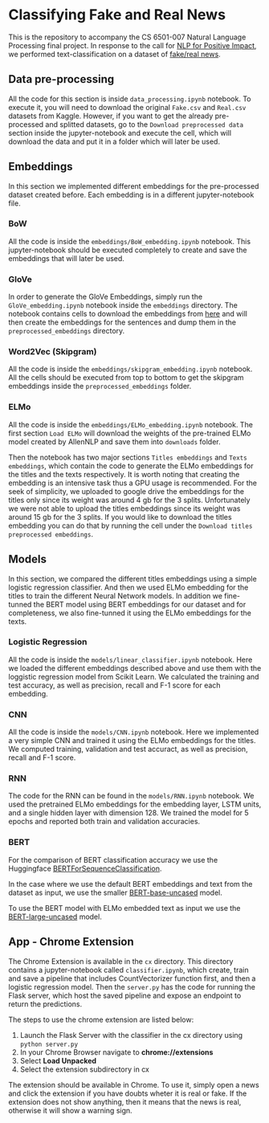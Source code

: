 
# Classifying Fake and Real News
This is the repository to accompany the CS 6501-007 Natural Language Processing final project. In response to the call for [NLP for Positive Impact](https://sites.google.com/view/nlp4positiveimpact2021), we performed text-classification on a dataset of [fake/real news](https://www.kaggle.com/clmentbisaillon/fake-and-real-news-dataset).

## Data pre-processing
All the code for this section is inside `data_processing.ipynb` notebook. To execute it, you will need to download the original `Fake.csv` and `Real.csv` datasets from Kaggle. However, if you want to get the already pre-processed and splitted datasets, go to the `Download preprocessed data` section inside the jupyter-notebook and execute the cell, which will download the data and put it in a folder which will later be used.
## Embeddings
In this section we implemented different embeddings for the pre-processed dataset created before. Each embedding is in a different jupyter-notebook file.
### BoW
All the code is inside the `embeddings/BoW_embedding.ipynb` notebook. This jupyter-notebook should be executed completely to create and save the embeddings that will later be used.
### GloVe
In order to generate the GloVe Embeddings, simply run the `GloVe_embedding.ipynb` notebook inside the `embeddings` directory. The notebook contains cells to download the embeddings from [here](http://nlp.stanford.edu/data/glove.840B.300d.zip) and will then create the embeddings for the sentences and dump them in the `preprocessed_embeddings` directory.

### Word2Vec (Skipgram)
All the code is inside the `embeddings/skipgram_embedding.ipynb` notebook. All the cells should be executed from top to bottom to get the skipgram embeddings inside the `preprocessed_embeddings` folder.
### ELMo
All the code is inside the `embeddings/ELMo_embedding.ipynb` notebook. The first section `Load ELMo` will download the weights of the pre-trained ELMo model created by AllenNLP and save them into `downloads` folder.

Then the notebook has two major sections `Titles embeddings` and `Texts embeddings`, which contain the code to generate the ELMo embeddings for the titles and the texts respectively. It is worth noting that creating the embedding is an intensive task thus a GPU usage is recommended. For the seek of simplicity, we uploaded to google drive the embeddings for the titles only since its weight was around 4 gb for the 3 splits. Unfortunately we were not able to upload the titles embeddings since its weight was around 15 gb for the 3 splits. If you would like to download the titles embedding you can do that by running the cell under the `Download titles preprocessed embeddings`.
## Models
In this section, we compared the different titles embeddings using a simple logistic regression classifier. And then we used ELMo embedding for the titles to train the different Neural Network models. In addition we fine-tunned the BERT model using BERT embeddings for our dataset and for completeness, we also fine-tunned it using the ELMo embeddings for the texts.
### Logistic Regression
All the code is inside the `models/linear_classifier.ipynb` notebook. Here we loaded the different embeddings described above and use them with the loggistic regression model from Scikit Learn. We calculated the training and test accuracy, as well as precision, recall and F-1 score for each embedding.
### CNN
All the code is inside the `models/CNN.ipynb` notebook. Here we implemented a very simple CNN and trained it using the ELMo embeddings for the titles. We computed training, validation and test accuract, as well as precision, recall and F-1 score.
### RNN
The code for the RNN can be found in the `models/RNN.ipynb` notebook. We used the pretrained ELMo embeddings for the embedding layer, LSTM units, and a single hidden layer with dimension 128. We trained the model for 5 epochs and reported both train and validation accuracies. 
### BERT
For the comparison of BERT classification accuracy we use the Huggingface [BERTForSequenceClassification](https://huggingface.co/transformers/model_doc/bert.html#bertforsequenceclassification). 

In the case where we use the default BERT embeddings and text from the dataset as input, we use the smaller [BERT-base-uncased](https://huggingface.co/bert-base-uncased) model.  

To use the BERT model with ELMo embedded text as input we use the [BERT-large-uncased](https://huggingface.co/bert-large-uncased) model.


## App - Chrome Extension
The Chrome Extension is available in the `cx` directory. This directory contains a jupyter-notebook called `classifier.ipynb`, which create, train and save a pipeline that includes CountVectorizer function first, and then a logistic regression model. Then the `server.py` has the code for running the Flask server, which host the saved pipeline and expose an endpoint to return the predictions.

The steps to use the chrome extension are listed below:

1. Launch the Flask Server with the classifier in the cx directory using `python server.py`
2. In your Chrome Browser navigate to **chrome://extensions**
3. Select **Load Unpacked**
4. Select the extension subdirectory in cx 

The extension should be available in Chrome. To use it, simply open a news and click the extension if you have doubts wheter it is real or fake. If the extension does not show anything, then it means that the news is real, otherwise it will show a warning sign.
